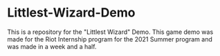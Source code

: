 # Littlest-Wizard-Demo
This is a repository for the "Littlest Wizard" Demo. This game demo was made for the Riot Internship program for the 2021 Summer program and was made in a week and a half.
